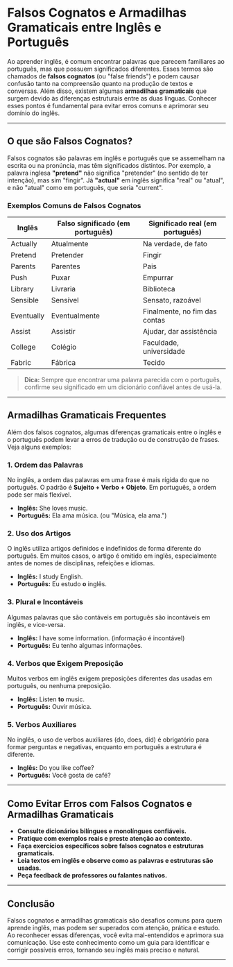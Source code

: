 
# Falsos Cognatos e Armadilhas Gramaticais entre Inglês e Português

Ao aprender inglês, é comum encontrar palavras que parecem familiares ao português, mas que possuem significados diferentes. Esses termos são chamados de **falsos cognatos** (ou "false friends") e podem causar confusão tanto na compreensão quanto na produção de textos e conversas. Além disso, existem algumas **armadilhas gramaticais** que surgem devido às diferenças estruturais entre as duas línguas. Conhecer esses pontos é fundamental para evitar erros comuns e aprimorar seu domínio do inglês.

---

## O que são Falsos Cognatos?

Falsos cognatos são palavras em inglês e português que se assemelham na escrita ou na pronúncia, mas têm significados distintos. Por exemplo, a palavra inglesa **"pretend"** não significa "pretender" (no sentido de ter intenção), mas sim "fingir". Já **"actual"** em inglês significa "real" ou "atual", e não "atual" como em português, que seria "current".

### Exemplos Comuns de Falsos Cognatos

| Inglês      | Falso significado (em português) | Significado real (em português) |
|-------------|----------------------------------|---------------------------------|
| Actually    | Atualmente                       | Na verdade, de fato             |
| Pretend     | Pretender                        | Fingir                          |
| Parents     | Parentes                         | Pais                            |
| Push        | Puxar                            | Empurrar                        |
| Library     | Livraria                         | Biblioteca                      |
| Sensible    | Sensível                         | Sensato, razoável               |
| Eventually  | Eventualmente                    | Finalmente, no fim das contas   |
| Assist      | Assistir                         | Ajudar, dar assistência         |
| College     | Colégio                          | Faculdade, universidade         |
| Fabric      | Fábrica                          | Tecido                          |

> **Dica:** Sempre que encontrar uma palavra parecida com o português, confirme seu significado em um dicionário confiável antes de usá-la.

---

## Armadilhas Gramaticais Frequentes

Além dos falsos cognatos, algumas diferenças gramaticais entre o inglês e o português podem levar a erros de tradução ou de construção de frases. Veja alguns exemplos:

### 1. Ordem das Palavras

No inglês, a ordem das palavras em uma frase é mais rígida do que no português. O padrão é **Sujeito + Verbo + Objeto**. Em português, a ordem pode ser mais flexível.

- **Inglês:** She loves music.  
- **Português:** Ela ama música. (ou "Música, ela ama.")

### 2. Uso dos Artigos

O inglês utiliza artigos definidos e indefinidos de forma diferente do português. Em muitos casos, o artigo é omitido em inglês, especialmente antes de nomes de disciplinas, refeições e idiomas.

- **Inglês:** I study English.  
- **Português:** Eu estudo **o** inglês.

### 3. Plural e Incontáveis

Algumas palavras que são contáveis em português são incontáveis em inglês, e vice-versa.

- **Inglês:** I have some information. (informação é incontável)
- **Português:** Eu tenho algumas informações.

### 4. Verbos que Exigem Preposição

Muitos verbos em inglês exigem preposições diferentes das usadas em português, ou nenhuma preposição.

- **Inglês:** Listen **to** music.  
- **Português:** Ouvir música.

### 5. Verbos Auxiliares

No inglês, o uso de verbos auxiliares (do, does, did) é obrigatório para formar perguntas e negativas, enquanto em português a estrutura é diferente.

- **Inglês:** Do you like coffee?  
- **Português:** Você gosta de café?

---

## Como Evitar Erros com Falsos Cognatos e Armadilhas Gramaticais

- **Consulte dicionários bilíngues e monolíngues confiáveis.**
- **Pratique com exemplos reais e preste atenção ao contexto.**
- **Faça exercícios específicos sobre falsos cognatos e estruturas gramaticais.**
- **Leia textos em inglês e observe como as palavras e estruturas são usadas.**
- **Peça feedback de professores ou falantes nativos.**

---

## Conclusão

Falsos cognatos e armadilhas gramaticais são desafios comuns para quem aprende inglês, mas podem ser superados com atenção, prática e estudo. Ao reconhecer essas diferenças, você evita mal-entendidos e aprimora sua comunicação. Use este conhecimento como um guia para identificar e corrigir possíveis erros, tornando seu inglês mais preciso e natural.

---
```
